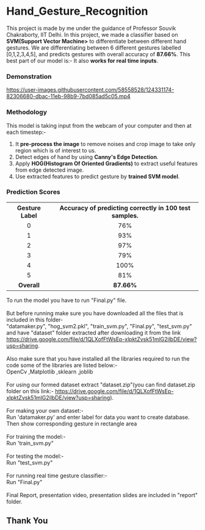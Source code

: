# Hand_Gesture_Recognition

This project is made by me under the guidance of Professor Souvik Chakraborty, IIT Delhi.
In this project, we made a classifier based on <b>SVM(Support Vector Machine></b> to differentiate between different hand gestures.
We are differentiating between 6 different gestures labelled [0,1,2,3,4,5], and predicts gestures with overall accuracy of <b>87.66%</b>. This best part of our model is:- It also <b>works for real time inputs</b>.


<h3>Demonstration</h3>


https://user-images.githubusercontent.com/58558528/124331174-82306680-dbac-11eb-98b9-7bd085ad5c05.mp4



<h3>Methodology</h3>
This model is taking input from the webcam of your computer and then at each timestep:-
<ol>
  <li>It <b>pre-process the image</b> to remove noises and crop image to take only region which is of interest to us.
  <li>Detect edges of hand by using <b>Canny's Edge Detection</b>.
  <li>Apply <b>HOG(Histogram Of Oriented Gradients)</b> to extract useful features from edge detected image.
  <li>Use extracted features to predict gesture by <b>trained SVM model</b>.
</ol>
<h3>Prediction Scores</h3>
<table>
  <th>Gesture Label</th>
  <th>Accuracy of predicting correctly in 100 test samples.</th>
    <tr  align="center"><td>0</td> <td>76%</td></tr>
    <tr  align="center"><td>1</td> <td>93%</td></tr>
    <tr  align="center"><td>2</td> <td>97%</td></tr>
    <tr  align="center"><td>3</td> <td>79%</td></tr>
    <tr  align="center"><td>4</td> <td>100%</td></tr>
    <tr  align="center"><td>5</td> <td>81%</td></tr>
  <tr  align="center"><td><b>Overall</b></td><td><b>87.66%</b></td></tr>
</table>

To run the model you have to run "Final.py" file.<br><br>
But before running make sure you have downloaded all the files that is included in this folder-<br>
"datamaker.py", "hog_svm2.pkl", "train_svm.py", "Final.py", "test_svm.py" and have "dataset" folder extracted after downloading it from the link
https://drive.google.com/file/d/1QLXofFtWsEp-xlpktZvsk51mlG2ilbDE/view?usp=sharing.
<br><br>
Also make sure that you have installed all the libraries required to run the code some of the libraries are listed below:-<br>
OpenCv
,Matplotlib
,sklearn
,joblib
<br><br>
For using our formed dataset extract "dataset.zip"(you can find dataset.zip folder on this link:- https://drive.google.com/file/d/1QLXofFtWsEp-xlpktZvsk51mlG2ilbDE/view?usp=sharing).<br><br>
For making your own dataset:-<br>
Run 'datamaker.py' and enter label for data you want to create database. Then show corresponding gesture in rectangle area 
<br><br>
For training the model:-<br>
Run 'train_svm.py"
<br><br>
For testing the model:-<br>
Run "test_svm.py"
<br><br>
For running real time gesture classifier:-<br>
Run "Final.py"
<br><br>
Final Report, presentation video, presentation slides are included in "report" folder.

<h2>Thank You</h2>


